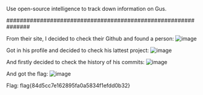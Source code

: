 Use open-source intelligence to track down information on Gus. 

###############################################################

From their site, I decided to check their Github and found a person:
![image](https://user-images.githubusercontent.com/59511698/111084649-274f0280-851c-11eb-9f01-6c655113e4c9.png)

Got in his profile and decided to check his lattest project:
![image](https://user-images.githubusercontent.com/59511698/111084665-45b4fe00-851c-11eb-96ce-56fc2344d301.png)

And firstly decided to check the history of his commits:
![image](https://user-images.githubusercontent.com/59511698/111084696-654c2680-851c-11eb-9813-2aeef6e44f95.png)

And got the flag:
![image](https://user-images.githubusercontent.com/59511698/111084721-78f78d00-851c-11eb-99e1-b1cfa240b540.png)

Flag: flag{84d5cc7e162895fa0a5834f1efdd0b32}
